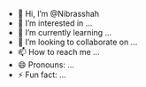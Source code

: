 
- 👋 Hi, I’m @Nibrasshah
- 👀 I’m interested in ...
- 🌱 I’m currently learning ...
- 💞️ I’m looking to collaborate on ...
- 📫 How to reach me ...
- 😄 Pronouns: ...
- ⚡ Fun fact: ...

<!---
Nibrasshah/Nibrasshah is a ✨ special ✨ repository because its `README.md` (this file) appears on your GitHub profile.
You can click the Preview link to take a look at your changes.
--->
